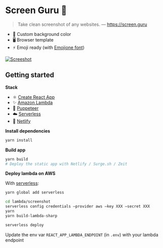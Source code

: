 # Screen Guru 🔮

> Take clean screenshot of any websites. — https://screen.guru

- 🎨 Custom background color
- 🖥 Browser template
- ⚡️ Emoji ready (with [Emojione font](https://github.com/emojione/emojione-assets))

[![Screeshot](https://user-images.githubusercontent.com/1102595/50058611-f932ba80-017a-11e9-99c6-6532cd9b48d1.png)](https://screen.guru)

## Getting started

**Stack**

- ⚛️ [Create React App](https://facebook.github.io/create-react-app/)
- ✨ [Amazon Lambda](https://aws.amazon.com/fr/lambda/)
- 📸 [Puppeteer](https://github.com/GoogleChrome/puppeteer)
- ☁️ [Serverless](https://serverless.com/)
- 🏡 [Netlify](https://netlify.com)

**Install dependencies**

```sh
yarn install
```

**Build app**

```sh
yarn build
# Deploy the static app with Netlify / Surge.sh / Zeit
```

**Deploy lambda on AWS**

With [serverless](https://serverless.com/):

```sh
yarn global add serverless

cd lambda/screenshot
serverless config credentials –provider aws –key XXX –secret XXX
yarn
yarn build-lambda-sharp

serverless deploy
```

Update the env var `REACT_APP_LAMBDA_ENDPOINT` (in `.env`) with your lambda endpoint
